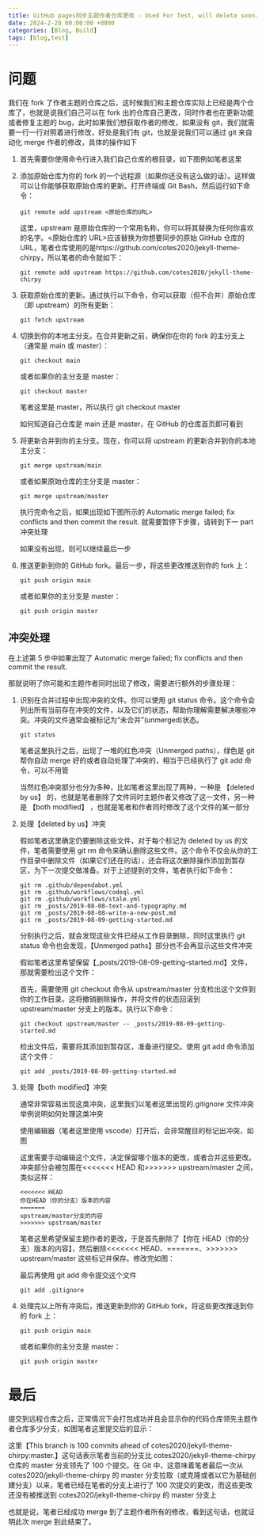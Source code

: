 ```yaml
---
title: GitHub pages同步主题作者仓库更改 - Used For Test, will delete soon.
date: 2024-2-20 00:00:00 +0800
categories: [Blog, Build]
tags: [blog,test]
---
```


# 问题

我们在 fork 了作者主题的仓库之后，这时候我们和主题仓库实际上已经是两个仓库了，也就是说我们自己可以在 fork 出的仓库自己更改，同时作者也在更新功能或者修复主题的 bug，此时如果我们想获取作者的修改，如果没有 git，我们就需要一行一行对照着进行修改，好处是我们有 git，也就是说我们可以通过 git 来自动化 merge 作者的修改，具体的操作如下

1. 首先需要你使用命令行进入我们自己仓库的根目录，如下图例如笔者这里

2. 添加原始仓库为你的 fork 的一个远程源（如果你还没有这么做的话）。这样做可以让你能够获取原始仓库的更新。打开终端或 Git Bash，然后运行如下命令：

    ```
    git remote add upstream <原始仓库的URL>
    ```

    这里，upstream 是原始仓库的一个常用名称，你可以将其替换为任何你喜欢的名字。<原始仓库的 URL>应该替换为你想要同步的原始 GitHub 仓库的 URL，笔者仓库使用的是https://github.com/cotes2020/jekyll-theme-chirpy，所以笔者的命令就如下：

    ```
    git remote add upstream https://github.com/cotes2020/jekyll-theme-chirpy
    ```

3. 获取原始仓库的更新。通过执行以下命令，你可以获取（但不合并）原始仓库（即 upstream）的所有更新：

    ```
    git fetch upstream
    ```

4. 切换到你的本地主分支。在合并更新之前，确保你在你的 fork 的主分支上（通常是 main 或 master）：

    ```
    git checkout main
    ```

    或者如果你的主分支是 master：

    ```
    git checkout master
    ```

    笔者这里是 master，所以执行 git checkout master


    如何知道自己仓库是 main 还是 master，在 GitHub 的仓库首页即可看到

5. 将更新合并到你的主分支。现在，你可以将 upstream 的更新合并到你的本地主分支：

    ```
    git merge upstream/main
    ```

    或者如果原始仓库的主分支是 master：

    ```
    git merge upstream/master
    ```

    执行完命令之后，如果出现如下图所示的 Automatic merge failed; fix conflicts and then commit the result. 就需要暂停下步骤，请转到下一 part 冲突处理

    如果没有出现，则可以继续最后一步

6. 推送更新到你的 GitHub fork。最后一步，将这些更改推送到你的 fork 上：

    ```
    git push origin main
    ```

    或者如果你的主分支是 master：

    ```
    git push origin master
    ```

## 冲突处理

在上述第 5 步中如果出现了 Automatic merge failed; fix conflicts and then commit the result.

那就说明了你可能和主题作者同时出现了修改，需要进行额外的步骤处理：

1. 识别在合并过程中出现冲突的文件。你可以使用 git status 命令。这个命令会列出所有当前存在冲突的文件，以及它们的状态，帮助你理解需要解决哪些冲突。冲突的文件通常会被标记为“未合并”(unmerged)状态。

    ```
    git status
    ```

    笔者这里执行之后，出现了一堆的红色冲突（Unmerged paths），绿色是 git 帮你自动 merge 好的或者自动处理了冲突的，相当于已经执行了 git add 命令，可以不用管

    当然红色冲突部分也分为多种，比如笔者这里出现了两种，一种是 【deleted by us】 的，也就是笔者删除了文件同时主题作者又修改了这一文件，另一种是 【both modified】 ，也就是笔者和作者同时修改了这个文件的某一部分

2. 处理【deleted by us】冲突

    假如笔者这里确定仍要删除这些文件，对于每个标记为 deleted by us 的文件，笔者需要使用 git rm 命令来确认删除这些文件。这个命令不仅会从你的工作目录中删除文件（如果它们还在的话），还会将这次删除操作添加到暂存区，为下一次提交做准备。对于上述提到的文件，笔者执行如下命令：

    ```
    git rm .github/dependabot.yml
    git rm .github/workflows/codeql.yml
    git rm .github/workflows/stale.yml
    git rm _posts/2019-08-08-text-and-typography.md
    git rm _posts/2019-08-08-write-a-new-post.md
    git rm _posts/2019-08-09-getting-started.md
    ```

    分别执行之后，就会发现这些文件已经从工作目录删除，同时这里执行 git status 命令也会发现，【Unmerged paths】部分也不会再显示这些文件冲突

    假如笔者这里希望保留【\_posts/2019-08-09-getting-started.md】文件，那就需要检出这个文件：

    首先，需要使用 git checkout 命令从 upstream/master 分支检出这个文件到你的工作目录。这将撤销删除操作，并将文件的状态回滚到 upstream/master 分支上的版本。执行以下命令：

    ```
    git checkout upstream/master -- _posts/2019-08-09-getting-started.md
    ```

    检出文件后，需要将其添加到暂存区，准备进行提交。使用 git add 命令添加这个文件：

    ```
    git add _posts/2019-08-09-getting-started.md
    ```

3. 处理【both modified】冲突

    通常非常容易出现这类冲突，这里我们以笔者这里出现的.gitignore 文件冲突举例说明如何处理这类冲突

    使用编辑器（笔者这里使用 vscode）打开后，会非常醒目的标记出冲突，如图

    这里需要手动编辑这个文件，决定保留哪个版本的更改，或者合并这些更改。冲突部分会被包围在<<<<<<< HEAD 和>>>>>>> upstream/master 之间，类似这样：

    ```
    <<<<<<< HEAD
    你在HEAD（你的分支）版本的内容
    =======
    upstream/master分支的内容
    >>>>>>> upstream/master
    ```

    笔者这里希望保留主题作者的更改，于是首先删除了【你在 HEAD（你的分支）版本的内容】，然后删除<<<<<<< HEAD、=======、>>>>>>> upstream/master 这些标记并保存。修改完如图：

    最后再使用 git add 命令提交这个文件

    ```
    git add .gitignore
    ```

4. 处理完以上所有冲突后，推送更新到你的 GitHub fork，将这些更改推送到你的 fork 上：

    ```
    git push origin main
    ```

    或者如果你的主分支是 master：

    ```
    git push origin master
    ```

# 最后

提交到远程仓库之后，正常情况下会打包成功并且会显示你的代码仓库领先主题作者仓库多少分支，如图笔者这里提交后的显示：

这里【This branch is 100 commits ahead of cotes2020/jekyll-theme-chirpy:master.】这句话表示笔者当前的分支比 cotes2020/jekyll-theme-chirpy 仓库的 master 分支领先了 100 个提交。在 Git 中，这意味着笔者最后一次从 cotes2020/jekyll-theme-chirpy 的 master 分支拉取（或克隆或者以它为基础创建分支）以来，笔者已经在笔者的分支上进行了 100 次提交的更改，而这些更改还没有被推送到 cotes2020/jekyll-theme-chirpy 的 master 分支上

也就是说，笔者已经成功 merge 到了主题作者所有的修改，看到这句话，也就证明此次 merge 到此结束了。
